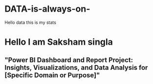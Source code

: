 # DATA-is-always-on-
Hello data this is my stats 
<h1 align="left">Hello I  am Saksham singla</h1>

###

<p align="left"></p>

###

<h2 align="left">"Power BI Dashboard and Report Project: Insights, Visualizations, and Data Analysis for [Specific Domain or Purpose]"</h2>

###

<p align="left"></p>

###

<h2 align="left"></h2>

###

<div align="left">
</div>

###
